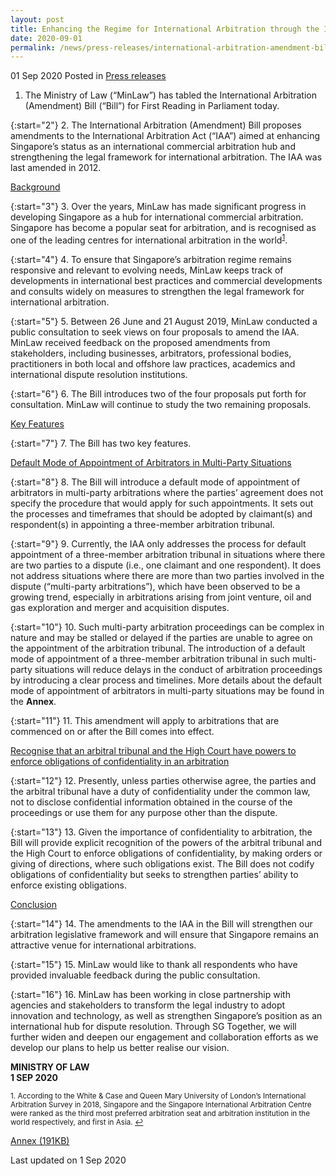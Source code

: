 ```yaml
---
layout: post
title: Enhancing the Regime for International Arbitration through the International Arbitration (Amendment) Bill
date: 2020-09-01
permalink: /news/press-releases/international-arbitration-amendment-bill
---
```


01 Sep 2020 Posted in [Press releases](/news/press-releases)

1. 	The Ministry of Law (“MinLaw”) has tabled the International Arbitration (Amendment) Bill (“Bill”) for First Reading in Parliament today. 

{:start="2"}
2. 	The International Arbitration (Amendment) Bill proposes amendments to the International Arbitration Act (“IAA”) aimed at enhancing Singapore’s status as an international commercial arbitration hub and strengthening the legal framework for international arbitration. The IAA was last amended in 2012. 

<u>Background</u>

{:start="3"}
3. 	Over the years, MinLaw has made significant progress in developing Singapore as a hub for international commercial arbitration. Singapore has become a popular seat for arbitration, and is recognised as one of the leading centres for international arbitration in the world<sup><a href="#fn1" id="ref1">1</a></sup>.

{:start="4"}
4. 	To ensure that Singapore’s arbitration regime remains responsive and relevant to evolving needs, MinLaw keeps track of developments in international best practices and commercial developments and consults widely on measures to strengthen the legal framework for international arbitration. 

{:start="5"}
5. 	Between 26 June and 21 August 2019, MinLaw conducted a public consultation to seek views on four proposals to amend the IAA. MinLaw received feedback on the proposed amendments from stakeholders, including businesses, arbitrators, professional bodies, practitioners in both local and offshore law practices, academics and international dispute resolution institutions. 

{:start="6"}
6. 	The Bill introduces two of the four proposals put forth for consultation. MinLaw will continue to study the two remaining proposals.  

<u>Key Features</u>

{:start="7"}
7. 	The Bill has two key features. 

<u>Default Mode of Appointment of Arbitrators in Multi-Party Situations</u>

{:start="8"}
8. 	The Bill will introduce a default mode of appointment of arbitrators in multi-party arbitrations where the parties’ agreement does not specify the procedure that would apply for such appointments. It sets out the processes and timeframes that should be adopted by claimant(s) and respondent(s) in appointing a three-member arbitration tribunal. 

{:start="9"}
9. 	Currently, the IAA only addresses the process for default appointment of a three-member arbitration tribunal in situations where there are two parties to a dispute (i.e., one claimant and one respondent). It does not address situations where there are more than two parties involved in the dispute (“multi-party arbitrations”), which have been observed to be a growing trend, especially in arbitrations arising from joint venture, oil and gas exploration and merger and acquisition disputes. 

{:start="10"}
10.	Such multi-party arbitration proceedings can be complex in nature and may be stalled or delayed if the parties are unable to agree on the appointment of the arbitration tribunal. The introduction of a default mode of appointment of a three-member arbitration tribunal in such multi-party situations will reduce delays in the conduct of arbitration proceedings by introducing a clear process and timelines. More details about the default mode of appointment of arbitrators in multi-party situations may be found in the <b>Annex</b>.

{:start="11"}
11. This amendment will apply to arbitrations that are commenced on or after the Bill comes into effect. 

<u>Recognise that an arbitral tribunal and the High Court have powers to enforce obligations of confidentiality in an arbitration</u>

{:start="12"}
12. Presently, unless parties otherwise agree, the parties and the arbitral tribunal have a duty of confidentiality under the common law, not to disclose confidential information obtained in the course of the proceedings or use them for any purpose other than the dispute. 

{:start="13"}
13. Given the importance of confidentiality to arbitration, the Bill will provide explicit recognition of the powers of the arbitral tribunal and the High Court to enforce obligations of confidentiality, by making orders or giving of directions, where such obligations exist. The Bill does not codify obligations of confidentiality but seeks to strengthen parties’ ability to enforce existing obligations. 

<u>Conclusion</u>

{:start="14"}
14. The amendments to the IAA in the Bill will strengthen our arbitration legislative framework and will ensure that Singapore remains an attractive venue for international arbitrations. 

{:start="15"}
15. MinLaw would like to thank all respondents who have provided invaluable feedback during the public consultation. 

{:start="16"}
16. MinLaw has been working in close partnership with agencies and stakeholders to transform the legal industry to adopt innovation and technology, as well as strengthen Singapore’s position as an international hub for dispute resolution. Through SG Together, we will further widen and deepen our engagement and collaboration efforts as we develop our plans to help us better realise our vision.

**MINISTRY OF LAW**
<br>**1 SEP 2020**

<p><sup id="fn1">1. According to the White & Case and Queen Mary University of London’s International Arbitration Survey in 2018, Singapore and the Singapore International Arbitration Centre were ranked as the third most preferred arbitration seat and arbitration institution in the world respectively, and first in Asia. <a href="#ref1" title="Jump back to footnote 1 in the text.">↩</a></sup></p>

[Annex (191KB)](/files/news/press-releases/2020/9/Annex.pdf)<br>

<p class="right-side-updated">Last updated on 1 Sep 2020</p>
